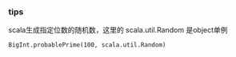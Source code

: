 ### tips

scala生成指定位数的随机数，这里的 scala.util.Random 是object单例 

	BigInt.probablePrime(100, scala.util.Random)


